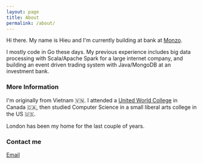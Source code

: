 ```yaml
---
layout: page
title: About
permalink: /about/
---
```


Hi there. My name is Hieu and I'm currently building at bank at [Monzo](https://www.monzo.com).

I mostly code in Go these days. My previous experience includes big data processing with Scala/Apache Spark for a large internet company, and building an event driven trading system with Java/MongoDB at an investment bank.

### More Information

I'm originally from Vietnam 🇻🇳. I attended a [United World College](https://www.uwc.org/) in Canada 🇨🇦, then studied Computer Science in a small liberal arts college in the US 🇺🇸. 

London has been my home for the last couple of years.


### Contact me

[Email](mailto:hieuphan91@gmail.com)

